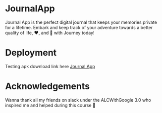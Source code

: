 # JournalApp
Journal App is the perfect digital journal that keeps your memories private for a lifetime. Embark and keep track of your adventure towards a better quality of life, ❤️, and 🙂 with Journey today!


# Deployment
Testing apk download link here
[Journal App](https://drive.google.com/open?id=18_hTNITBvgWYtMQaxP_mN03t8-RYYC-W)

# Acknowledgements
Wanna thank all my friends on slack under the ALCWithGoogle 3.0 who inspired me and helped during this course 🙂
